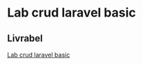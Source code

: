 # Lab crud laravel basic

## Livrabel
[Lab crud laravel basic](https://github.com/imranesarsri/CNMH/tree/master/Branche-Technique/Labs/Lab-Laravel-basic)